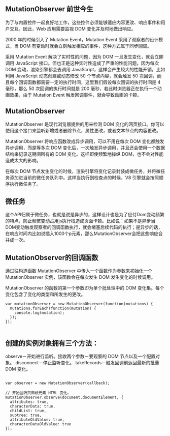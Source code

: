 ## MutationObserver 前世今生

为了与内置控件一起良好地工作，这些控件必须能够适应内容更改、响应事件和用户交互。因此，Web 应用需要监视 DOM 变化并及时地做出响应。

2000 年的时候引入了 Mutation Event，Mutation Event 采用了观察者的设计模式，当 DOM 有变动时就会立刻触发相应的事件，这种方式属于同步回调。

采用 Mutation Event 解决了实时性的问题，因为 DOM 一旦发生变化，就会立即调用 JavaScript 接口。但也正是这种实时性造成了严重的性能问题，因为每次 DOM 变动，渲染引擎都会去调用 JavaScript，这样会产生较大的性能开销。比如利用 JavaScript 动态创建或动态修改 50 个节点内容，就会触发 50 次回调，而且每个回调函数都需要一定的执行时间，这里我们假设每次回调的执行时间是 4 毫秒，那么 50 次回调的执行时间就是 200 毫秒，若此时浏览器正在执行一个动画效果，由于 Mutation Event 触发回调事件，就会导致动画的卡顿。



## MutationObserver
MutationObserver  是现代浏览器提供的用来检测 DOM 变化的网页接口。你可以使用这个接口来监听新增或者删除节点，属性更改，或者文本节点的内容更改。


MutationObserver 将响应函数改成异步调用，可以不用在每次 DOM 变化都触发异步调用，而是等多次 DOM 变化后，一次触发异步调用，并且还会使用一个数据结构来记录这期间所有的 DOM 变化。这样即使频繁地操纵 DOM，也不会对性能造成太大的影响。

在每次 DOM 节点发生变化的时候，渲染引擎将变化记录封装成微任务，并将微任务添加进当前的微任务队列中。这样当执行到检查点的时候，V8 引擎就会按照顺序执行微任务了。

## 微任务
这个API归属于微任务，也就是说是异步的，这样设计也是为了应付Dom变动频繁的特点，防止频繁变动占用js执行栈造成页面卡顿。比如说：如果不是异步当DOM变动触发观察者的回调函数执行，就会堵塞后续代码的执行；是异步的话，在响应时间内比如说插入1000个p元素，那么MutationObserver会把这些响应合并成一次。


## MutationObserver的回调函数

通过往构造函数 MutationObserver 中传入一个函数作为参数来初始化一个 MutationObserver 实例，该函数会在每次发生 DOM 发生变化的时候调用。

MutationObserver 的函数的第一个参数即为单个批处理中的 DOM 变化集。每个变化包含了变化的类型和所发生的更改。
```tsx
var mutationObserver = new MutationObserver(function(mutations) {
  mutations.forEach(function(mutation) {
    console.log(mutation);
  });
});


```

## 创建的实例对象拥有三个方法：

observe－开始进行监听。接收两个参数－要观察的 DOM 节点以及一个配置对象。
disconnect－停止监听变化。
takeRecords－触发回调前返回最新的批量 DOM 变化。
```tsx

var observer = new MutationObserver(callback);

// 开始监听页面根元素 HTML 变化。
mutationObserver.observe(document.documentElement, {
  attributes: true,
  characterData: true,
  childList: true,
  subtree: true,
  attributeOldValue: true,
  characterDataOldValue: true
});

```